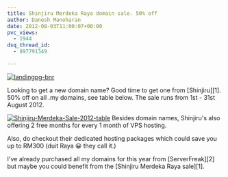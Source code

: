 ```yaml
---
title: Shinjiru Merdeka Raya domain sale. 50% off
author: Danesh Manoharan
date: 2012-08-03T11:00:07+00:00
pvc_views:
  - 1944
dsq_thread_id:
  - 897791349

---
```

[![](/wp-content/uploads/2012/08/landingpg-bnr-450x158.jpg "landingpg-bnr")](http://shinjiru.com.my/?a_aid=5019150e73ea7)

Looking to get a new domain name? Good time to get one from [Shinjiru][1]. 50% off on all .my domains, see table below. The sale runs from 1st - 31st August 2012.

[![](/wp-content/uploads/2012/08/Shinjiru-Merdeka-Sale-2012-table-450x308.png "Shinjiru-Merdeka-Sale-2012-table")](http://shinjiru.com.my/?a_aid=5019150e73ea7)
Besides domain names, Shinjiru's also offering 2 free months for every 1 month of VPS hosting.

Also, do checkout their dedicated hosting packages which could save you up to RM300 (duit Raya 😀 they call it.)

I've already purchased all my domains for this year from [ServerFreak][2] but maybe you could benefit from the [Shinjiru Merdeka Raya sale][1].
